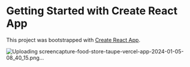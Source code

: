 # Getting Started with Create React App

This project was bootstrapped with [Create React App](https://github.com/facebook/create-react-app).

![Uploading screencapture-food-store-taupe-vercel-app-2024-01-05-08_40_15.png…]()
